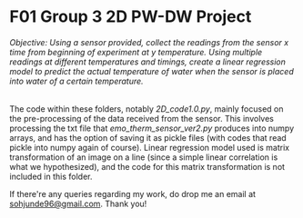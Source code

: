 # F01 Group 3 2D PW-DW Project
###### Objective: Using a sensor provided, collect the readings from the sensor x time from beginning of experiment at y temperature. Using multiple readings at different temperatures and timings, create a linear regression model to predict the actual temperature of water when the sensor is placed into water of a certain temperature.

 The code within these folders, notably *2D_code1.0.py*, mainly focused on the pre-processing of the data received from the sensor.  This involves processing the txt file that *emo_therm_sensor_ver2.py* produces into numpy arrays, and has the option of saving it as pickle files (with codes that read pickle into numpy again of course). Linear regression model used is matrix transformation of an image on a line (since a simple linear correlation is what we hypothesized), and the code for this matrix transformation is not included in this folder.


 If there're any queries regarding my work, do drop me an email at sohjunde96@gmail.com. Thank you!
